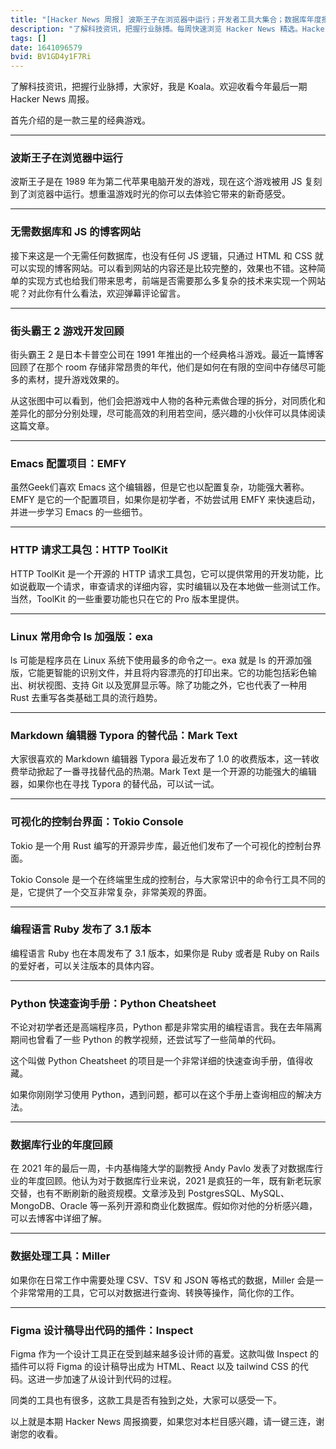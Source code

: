 ```yaml
---
title: "[Hacker News 周报] 波斯王子在浏览器中运行；开发者工具大集合；数据库年度报告"
description: "了解科技资讯，把握行业脉搏。每周快速浏览 Hacker News 精选。Hacker Newsletter 地址：https://mailchi.mp/hackernewsletter/584"
tags: []
date: 1641096579
bvid: BV1GD4y1F7Ri
---
```

了解科技资讯，把握行业脉搏，大家好，我是 Koala。欢迎收看今年最后一期 Hacker News 周报。

首先介绍的是一款三星的经典游戏。

---

### 波斯王子在浏览器中运行

波斯王子是在 1989 年为第二代苹果电脑开发的游戏，现在这个游戏被用 JS 复刻到了浏览器中运行。想重温游戏时光的你可以去体验它带来的新奇感受。

---

### 无需数据库和 JS 的博客网站

接下来这是一个无需任何数据库，也没有任何 JS 逻辑，只通过 HTML 和 CSS 就可以实现的博客网站。可以看到网站的内容还是比较完整的，效果也不错。这种简单的实现方式也给我们带来思考，前端是否需要那么多复杂的技术来实现一个网站呢？对此你有什么看法，欢迎弹幕评论留言。

---

### 街头霸王 2 游戏开发回顾

街头霸王 2 是日本卡普空公司在 1991 年推出的一个经典格斗游戏。最近一篇博客回顾了在那个 room 存储非常昂贵的年代，他们是如何在有限的空间中存储尽可能多的素材，提升游戏效果的。

从这张图中可以看到，他们会把游戏中人物的各种元素做合理的拆分，对同质化和差异化的部分分别处理，尽可能高效的利用若空间，感兴趣的小伙伴可以具体阅读这篇文章。

---

### Emacs 配置项目：EMFY

虽然Geek们喜欢 Emacs 这个编辑器，但是它也以配置复杂，功能强大著称。EMFY 是它的一个配置项目，如果你是初学者，不妨尝试用 EMFY 来快速启动，并进一步学习 Emacs 的一些细节。

---

### HTTP 请求工具包：HTTP ToolKit

HTTP ToolKit 是一个开源的 HTTP 请求工具包，它可以提供常用的开发功能，比如说截取一个请求，审查请求的详细内容，实时编辑以及在本地做一些测试工作。当然，ToolKit 的一些重要功能也只在它的 Pro 版本里提供。

---

### Linux 常用命令 ls 加强版：exa

ls 可能是程序员在 Linux 系统下使用最多的命令之一。exa 就是 ls 的开源加强版，它能更智能的识别文件，并且将内容漂亮的打印出来。它的功能包括彩色输出、树状视图、支持 Git 以及宽屏显示等。除了功能之外，它也代表了一种用 Rust 去重写各类基础工具的流行趋势。

---

### Markdown 编辑器 Typora 的替代品：Mark Text

大家很喜欢的 Markdown 编辑器 Typora 最近发布了 1.0 的收费版本，这一转收费举动掀起了一番寻找替代品的热潮。Mark Text 是一个开源的功能强大的编辑器，如果你也在寻找 Typora 的替代品，可以试一试。

---

### 可视化的控制台界面：Tokio Console

Tokio 是一个用 Rust 编写的开源异步库，最近他们发布了一个可视化的控制台界面。

Tokio Console 是一个在终端里生成的控制台，与大家常识中的命令行工具不同的是，它提供了一个交互非常复杂，非常美观的界面。

---

### 编程语言 Ruby 发布了 3.1 版本

编程语言 Ruby 也在本周发布了 3.1 版本，如果你是 Ruby 或者是 Ruby on Rails 的爱好者，可以关注版本的具体内容。

---

### Python 快速查询手册：Python Cheatsheet

不论对初学者还是高端程序员，Python 都是非常实用的编程语言。我在去年隔离期间也曾看了一些 Python 的教学视频，还尝试写了一些简单的代码。

这个叫做 Python Cheatsheet 的项目是一个非常详细的快速查询手册，值得收藏。

如果你刚刚学习使用 Python，遇到问题，都可以在这个手册上查询相应的解决方法。

---

### 数据库行业的年度回顾

在 2021 年的最后一周，卡内基梅隆大学的副教授 Andy Pavlo 发表了对数据库行业的年度回顾。他认为对于数据库行业来说，2021 是疯狂的一年，既有新老玩家交替，也有不断刷新的融资规模。文章涉及到 PostgresSQL、MySQL、MongoDB、Oracle 等一系列开源和商业化数据库。假如你对他的分析感兴趣，可以去博客中详细了解。

---

### 数据处理工具：Miller

如果你在日常工作中需要处理 CSV、TSV 和 JSON 等格式的数据，Miller 会是一个非常常用的工具，它可以对数据进行查询、转换等操作，简化你的工作。

---

### Figma 设计稿导出代码的插件：Inspect

Figma 作为一个设计工具正在受到越来越多设计师的喜爱。这款叫做 Inspect 的插件可以将 Figma 的设计稿导出成为 HTML、React 以及 tailwind CSS 的代码。这进一步加速了从设计到代码的过程。

同类的工具也有很多，这款工具是否有独到之处，大家可以感受一下。

以上就是本期 Hacker News 周报摘要，如果您对本栏目感兴趣，请一键三连，谢谢您的收看。


